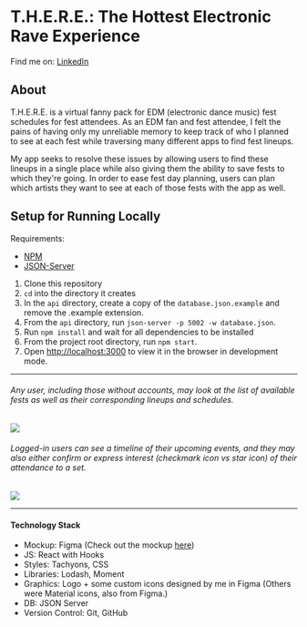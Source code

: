 # T.H.E.R.E.: The Hottest Electronic Rave Experience
Find me on: [LinkedIn](https://www.linkedin.com/in/manilabui/)
<!-- [Portfolio](www.manilabui.com)|[LinkedIn](https://www.linkedin.com/in/manilabui/) -->

## About
T.H.E.R.E. is a virtual fanny pack for EDM (electronic dance music) fest schedules for fest attendees. As an EDM fan and fest attendee, I felt the pains of having only my unreliable memory to keep track of who I planned to see at each fest while traversing many different apps to find fest lineups. 

My app seeks to resolve these issues by allowing users to find these lineups in a single place while also giving them the ability to save fests to which they're going. In order to ease fest day planning, users can plan which artists they want to see at each of those fests with the app as well.

## Setup for Running Locally
Requirements: 
- [NPM](https://www.npmjs.com/get-npm)
- [JSON-Server](https://www.npmjs.com/package/json-server)

1. Clone this repository
1. `cd` into the directory it creates
1. In the `api` directory, create a copy of the `database.json.example` and remove the .example extension.
1. From the `api` directory, run `json-server -p 5002 -w database.json`.
1. Run `npm install` and wait for all dependencies to be installed
1. From the project root directory, run `npm start`.
1. Open [http://localhost:3000](http://localhost:3000) to view it in the browser in development mode.

---

###### Any user, including those without accounts, may look at the list of available fests as well as their corresponding lineups and schedules.
![](src/assets/there_loggedOutUser.gif)

###### Logged-in users can see a timeline of their upcoming events, and they may also either confirm or express interest (checkmark icon vs star icon) of their attendance to a set.
![](src/assets/there_loggedInUser.gif)

---

#### Technology Stack
- Mockup: Figma (Check out the mockup [here](https://www.figma.com/file/9VNwMnHPQYdneR0sDGsgWy/T.H.E.R.E.?node-id=4%3A2))
- JS: React with Hooks
- Styles: Tachyons, CSS
- Libraries: Lodash, Moment
- Graphics: Logo + some custom icons designed by me in Figma (Others were Material icons, also from Figma.)
- DB: JSON Server
- Version Control: Git, GitHub
